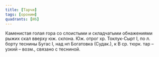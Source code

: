 ```yaml
---
title: [Тарчи]
tags: [ороним]
quadrants: [И6]
---
```


Каменистая голая гора со слоистыми и складчатыми обнажениями рыжих скал вверху
юж. склона. Юж. отрог хр. Токлук-Сырт I, по л. борту теснины Бугас I, над нп
Богатовка (Судак.), к В ср. тюрк. тар – узкий – возм., связано с тесниной.
